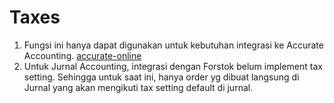 # Taxes

1. Fungsi ini hanya dapat digunakan untuk kebutuhan integrasi ke Accurate Accounting. [accurate-online](../integrations/accurate-online/ "mention")
2. Untuk Jurnal Accounting, integrasi dengan Forstok belum implement tax setting. Sehingga untuk saat ini, hanya order yg dibuat langsung di Jurnal yang akan mengikuti tax setting default di jurnal.
